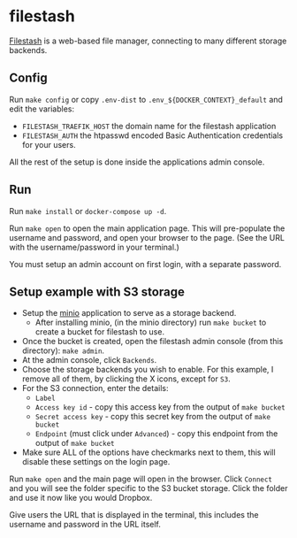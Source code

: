 # filestash

[Filestash](https://github.com/mickael-kerjean/filestash) is a web-based file
manager, connecting to many different storage backends.

## Config

Run `make config` or copy `.env-dist` to `.env_${DOCKER_CONTEXT}_default` and edit the variables:

 * `FILESTASH_TRAEFIK_HOST` the domain name for the filestash application
 * `FILESTASH_AUTH` the htpasswd encoded Basic Authentication credentials for
   your users.

All the rest of the setup is done inside the applications admin console.

## Run

Run `make install` or `docker-compose up -d`.

Run `make open` to open the main application page. This will pre-populate the
username and password, and open your browser to the page. (See the URL with the
username/password in your terminal.)

You must setup an admin account on first login, with a separate password.

## Setup example with S3 storage

 * Setup the [minio](../minio) application to serve as a storage backend.
   * After installing minio, (in the minio directory) run `make bucket` to
     create a bucket for filestash to use.
 * Once the bucket is created, open the filestash admin console (from this
   directory): `make admin`.
 * At the admin console, click `Backends`.
 * Choose the storage backends you wish to enable. For this example, I remove
all of them, by clicking the X icons, except for `S3`.
 * For the S3 connection, enter the details:
   * `Label`
   * `Access key id` - copy this access key from the output of `make bucket`
   * `Secret access key` - copy this secret key from the output of `make bucket`
   * `Endpoint` (must click under `Advanced`) - copy this endpoint from the output of `make bucket`
 * Make sure ALL of the options have checkmarks next to them, this will disable
   these settings on the login page.

Run `make open` and the main page will open in the browser. Click `Connect` and
you will see the folder specific to the S3 bucket storage. Click the folder and
use it now like you would Dropbox.

Give users the URL that is displayed in the terminal, this includes the username
and password in the URL itself.
